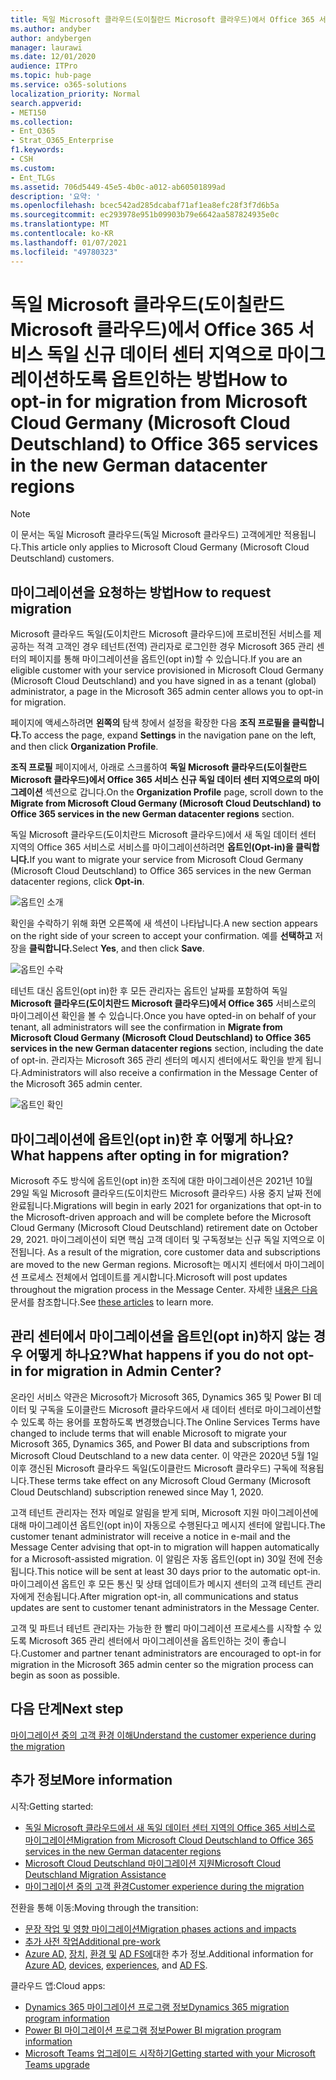 ```yaml
---
title: 독일 Microsoft 클라우드(도이칠란드 Microsoft 클라우드)에서 Office 365 서비스 독일 신규 데이터 센터 지역으로 마이그레이션하도록 옵트인하는 방법
ms.author: andyber
author: andybergen
manager: laurawi
ms.date: 12/01/2020
audience: ITPro
ms.topic: hub-page
ms.service: o365-solutions
localization_priority: Normal
search.appverid:
- MET150
ms.collection:
- Ent_O365
- Strat_O365_Enterprise
f1.keywords:
- CSH
ms.custom:
- Ent_TLGs
ms.assetid: 706d5449-45e5-4b0c-a012-ab60501899ad
description: '요약: '
ms.openlocfilehash: bcec542ad285dcabaf71af1ea8efc28f3f7d6b5a
ms.sourcegitcommit: ec293978e951b09903b79e6642aa587824935e0c
ms.translationtype: MT
ms.contentlocale: ko-KR
ms.lasthandoff: 01/07/2021
ms.locfileid: "49780323"
---
```

# <a name="how-to-opt-in-for-migration-from-microsoft-cloud-germany-microsoft-cloud-deutschland-to-office-365-services-in-the-new-german-datacenter-regions"></a><span data-ttu-id="41917-103">독일 Microsoft 클라우드(도이칠란드 Microsoft 클라우드)에서 Office 365 서비스 독일 신규 데이터 센터 지역으로 마이그레이션하도록 옵트인하는 방법</span><span class="sxs-lookup"><span data-stu-id="41917-103">How to opt-in for migration from Microsoft Cloud Germany (Microsoft Cloud Deutschland) to Office 365 services in the new German datacenter regions</span></span>

>[!Note]
><span data-ttu-id="41917-104">이 문서는 독일 Microsoft 클라우드(독일 Microsoft 클라우드) 고객에게만 적용됩니다.</span><span class="sxs-lookup"><span data-stu-id="41917-104">This article only applies to Microsoft Cloud Germany (Microsoft Cloud Deutschland) customers.</span></span>
>

## <a name="how-to-request-migration"></a><span data-ttu-id="41917-105">마이그레이션을 요청하는 방법</span><span class="sxs-lookup"><span data-stu-id="41917-105">How to request migration</span></span>

<span data-ttu-id="41917-106">Microsoft 클라우드 독일(도이치란드 Microsoft 클라우드)에 프로비전된 서비스를 제공하는 적격 고객인 경우 테넌트(전역) 관리자로 로그인한 경우 Microsoft 365 관리 센터의 페이지를 통해 마이그레이션을 옵트인(opt in)할 수 있습니다.</span><span class="sxs-lookup"><span data-stu-id="41917-106">If you are an eligible customer with your service provisioned in Microsoft Cloud Germany (Microsoft Cloud Deutschland) and you have signed in as a tenant (global) administrator, a page in the Microsoft 365 admin center allows you to opt-in for migration.</span></span>

<span data-ttu-id="41917-107">페이지에 액세스하려면 **왼쪽의** 탐색 창에서 설정을 확장한 다음 **조직 프로필을 클릭합니다.**</span><span class="sxs-lookup"><span data-stu-id="41917-107">To access the page, expand **Settings** in the navigation pane on the left, and then click **Organization Profile**.</span></span>

<span data-ttu-id="41917-108">**조직 프로필** 페이지에서, 아래로 스크롤하여 **독일 Microsoft 클라우드(도이칠란드 Microsoft 클라우드)에서 Office 365 서비스 신규 독일 데이터 센터 지역으로의 마이그레이션** 섹션으로 갑니다.</span><span class="sxs-lookup"><span data-stu-id="41917-108">On the **Organization Profile** page, scroll down to the **Migrate from Microsoft Cloud Germany (Microsoft Cloud Deutschland) to Office 365 services in the new German datacenter regions** section.</span></span>

<span data-ttu-id="41917-109">독일 Microsoft 클라우드(도이치란드 Microsoft 클라우드)에서 새 독일 데이터 센터 지역의 Office 365 서비스로 서비스를 마이그레이션하려면 **옵트인(Opt-in)을 클릭합니다.**</span><span class="sxs-lookup"><span data-stu-id="41917-109">If you want to migrate your service from Microsoft Cloud Germany (Microsoft Cloud Deutschland) to Office 365 services in the new German datacenter regions, click **Opt-in**.</span></span>
 
![옵트인 소개](../media/ms-cloud-germany-migration-opt-in/tenant-migration.png)

<span data-ttu-id="41917-111">확인을 수락하기 위해 화면 오른쪽에 새 섹션이 나타납니다.</span><span class="sxs-lookup"><span data-stu-id="41917-111">A new section appears on the right side of your screen to accept your confirmation.</span></span> <span data-ttu-id="41917-112">예를 **선택하고** 저장을 **클릭합니다.**</span><span class="sxs-lookup"><span data-stu-id="41917-112">Select **Yes**, and then click **Save**.</span></span>
 
![옵트인 수락](../media/ms-cloud-germany-migration-opt-in/tenant-migration-new-regions.png)

<span data-ttu-id="41917-114">테넌트 대신 옵트인(opt in)한 후 모든 관리자는 옵트인 날짜를 포함하여 독일 **Microsoft 클라우드(도이치란드 Microsoft 클라우드)에서 Office 365** 서비스로의 마이그레이션 확인을 볼 수 있습니다.</span><span class="sxs-lookup"><span data-stu-id="41917-114">Once you have opted-in on behalf of your tenant, all administrators will see the confirmation in **Migrate from Microsoft Cloud Germany (Microsoft Cloud Deutschland) to Office 365 services in the new German datacenter regions** section, including the date of opt-in.</span></span> <span data-ttu-id="41917-115">관리자는 Microsoft 365 관리 센터의 메시지 센터에서도 확인을 받게 됩니다.</span><span class="sxs-lookup"><span data-stu-id="41917-115">Administrators will also receive a confirmation in the Message Center of the Microsoft 365 admin center.</span></span> 
 
![옵트인 확인](../media/ms-cloud-germany-migration-opt-in/tenant-migration2.png)

## <a name="what-happens-after-opting-in-for-migration"></a><span data-ttu-id="41917-117">마이그레이션에 옵트인(opt in)한 후 어떻게 하나요?</span><span class="sxs-lookup"><span data-stu-id="41917-117">What happens after opting in for migration?</span></span>

<span data-ttu-id="41917-118">Microsoft 주도 방식에 옵트인(opt in)한 조직에 대한 마이그레이션은 2021년 10월 29일 독일 Microsoft 클라우드(도이치란드 Microsoft 클라우드) 사용 중지 날짜 전에 완료됩니다.</span><span class="sxs-lookup"><span data-stu-id="41917-118">Migrations will begin in early 2021 for organizations that opt-in to the Microsoft-driven approach and will be complete before the Microsoft Cloud Germany (Microsoft Cloud Deutschland) retirement date on October 29, 2021.</span></span>  <span data-ttu-id="41917-119">마이그레이션이 되면 핵심 고객 데이터 및 구독정보는 신규 독일 지역으로 이전됩니다. </span><span class="sxs-lookup"><span data-stu-id="41917-119">As a result of the migration, core customer data and subscriptions are moved to the new German regions.</span></span>  <span data-ttu-id="41917-120">Microsoft는 메시지 센터에서 마이그레이션 프로세스 전체에서 업데이트를 게시합니다.</span><span class="sxs-lookup"><span data-stu-id="41917-120">Microsoft will post updates throughout the migration process in the Message Center.</span></span> <span data-ttu-id="41917-121">자세한 [내용은 다음](#more-information) 문서를 참조합니다.</span><span class="sxs-lookup"><span data-stu-id="41917-121">See [these articles](#more-information) to learn more.</span></span>

## <a name="what-happens-if-you-do-not-opt-in-for-migration-in-admin-center"></a><span data-ttu-id="41917-122">관리 센터에서 마이그레이션을 옵트인(opt in)하지 않는 경우 어떻게 하나요?</span><span class="sxs-lookup"><span data-stu-id="41917-122">What happens if you do not opt-in for migration in Admin Center?</span></span>

<span data-ttu-id="41917-123">온라인 서비스 약관은 Microsoft가 Microsoft 365, Dynamics 365 및 Power BI 데이터 및 구독을 도이클란드 Microsoft 클라우드에서 새 데이터 센터로 마이그레이션할 수 있도록 하는 용어를 포함하도록 변경했습니다.</span><span class="sxs-lookup"><span data-stu-id="41917-123">The Online Services Terms have changed to include terms that will enable Microsoft to migrate your Microsoft 365, Dynamics 365, and Power BI data and subscriptions from Microsoft Cloud Deutschland to a new data center.</span></span> <span data-ttu-id="41917-124">이 약관은 2020년 5월 1일 이후 갱신된 Microsoft 클라우드 독일(도이클란드 Microsoft 클라우드) 구독에 적용됩니다.</span><span class="sxs-lookup"><span data-stu-id="41917-124">These terms take effect on any Microsoft Cloud Germany (Microsoft Cloud Deutschland) subscription renewed since May 1, 2020.</span></span> 

<span data-ttu-id="41917-125">고객 테넌트 관리자는 전자 메일로 알림을 받게 되며, Microsoft 지원 마이그레이션에 대해 마이그레이션 옵트인(opt in)이 자동으로 수행된다고 메시지 센터에 알립니다.</span><span class="sxs-lookup"><span data-stu-id="41917-125">The customer tenant administrator will receive a notice in e-mail and the Message Center advising that opt-in to migration will happen automatically for a Microsoft-assisted migration.</span></span> <span data-ttu-id="41917-126">이 알림은 자동 옵트인(opt in) 30일 전에 전송됩니다.</span><span class="sxs-lookup"><span data-stu-id="41917-126">This notice will be sent at least 30 days prior to the automatic opt-in.</span></span> <span data-ttu-id="41917-127">마이그레이션 옵트인 후 모든 통신 및 상태 업데이트가 메시지 센터의 고객 테넌트 관리자에게 전송됩니다.</span><span class="sxs-lookup"><span data-stu-id="41917-127">After migration opt-in, all communications and status updates are sent to customer tenant administrators in the Message Center.</span></span>

<span data-ttu-id="41917-128">고객 및 파트너 테넌트 관리자는 가능한 한 빨리 마이그레이션 프로세스를 시작할 수 있도록 Microsoft 365 관리 센터에서 마이그레이션을 옵트인하는 것이 좋습니다.</span><span class="sxs-lookup"><span data-stu-id="41917-128">Customer and partner tenant administrators are encouraged to opt-in for migration in the Microsoft 365 admin center so the migration process can begin as soon as possible.</span></span>

## <a name="next-step"></a><span data-ttu-id="41917-129">다음 단계</span><span class="sxs-lookup"><span data-stu-id="41917-129">Next step</span></span>

[<span data-ttu-id="41917-130">마이그레이션 중의 고객 환경 이해</span><span class="sxs-lookup"><span data-stu-id="41917-130">Understand the customer experience during the migration</span></span>](ms-cloud-germany-transition-experience.md)

## <a name="more-information"></a><span data-ttu-id="41917-131">추가 정보</span><span class="sxs-lookup"><span data-stu-id="41917-131">More information</span></span>

<span data-ttu-id="41917-132">시작:</span><span class="sxs-lookup"><span data-stu-id="41917-132">Getting started:</span></span>

- [<span data-ttu-id="41917-133">독일 Microsoft 클라우드에서 새 독일 데이터 센터 지역의 Office 365 서비스로 마이그레이션</span><span class="sxs-lookup"><span data-stu-id="41917-133">Migration from Microsoft Cloud Deutschland to Office 365 services in the new German datacenter regions</span></span>](ms-cloud-germany-transition.md)
- [<span data-ttu-id="41917-134">Microsoft Cloud Deutschland 마이그레이션 지원</span><span class="sxs-lookup"><span data-stu-id="41917-134">Microsoft Cloud Deutschland Migration Assistance</span></span>](https://aka.ms/germanymigrateassist)
- [<span data-ttu-id="41917-135">마이그레이션 중의 고객 환경</span><span class="sxs-lookup"><span data-stu-id="41917-135">Customer experience during the migration</span></span>](ms-cloud-germany-transition-experience.md)

<span data-ttu-id="41917-136">전환을 통해 이동:</span><span class="sxs-lookup"><span data-stu-id="41917-136">Moving through the transition:</span></span>

- [<span data-ttu-id="41917-137">문장 작업 및 영향 마이그레이션</span><span class="sxs-lookup"><span data-stu-id="41917-137">Migration phases actions and impacts</span></span>](ms-cloud-germany-transition-phases.md)
- [<span data-ttu-id="41917-138">추가 사전 작업</span><span class="sxs-lookup"><span data-stu-id="41917-138">Additional pre-work</span></span>](ms-cloud-germany-transition-add-pre-work.md)
- <span data-ttu-id="41917-139">[Azure AD,](ms-cloud-germany-transition-azure-ad.md) [장치,](ms-cloud-germany-transition-add-devices.md) [환경 및](ms-cloud-germany-transition-add-experience.md) [AD FS에](ms-cloud-germany-transition-add-adfs.md)대한 추가 정보.</span><span class="sxs-lookup"><span data-stu-id="41917-139">Additional information for [Azure AD](ms-cloud-germany-transition-azure-ad.md), [devices](ms-cloud-germany-transition-add-devices.md), [experiences](ms-cloud-germany-transition-add-experience.md), and [AD FS](ms-cloud-germany-transition-add-adfs.md).</span></span>

<span data-ttu-id="41917-140">클라우드 앱:</span><span class="sxs-lookup"><span data-stu-id="41917-140">Cloud apps:</span></span>

- [<span data-ttu-id="41917-141">Dynamics 365 마이그레이션 프로그램 정보</span><span class="sxs-lookup"><span data-stu-id="41917-141">Dynamics 365 migration program information</span></span>](https://aka.ms/d365ceoptin)
- [<span data-ttu-id="41917-142">Power BI 마이그레이션 프로그램 정보</span><span class="sxs-lookup"><span data-stu-id="41917-142">Power BI migration program information</span></span>](https://aka.ms/pbioptin)
- [<span data-ttu-id="41917-143">Microsoft Teams 업그레이드 시작하기</span><span class="sxs-lookup"><span data-stu-id="41917-143">Getting started with your Microsoft Teams upgrade</span></span>](https://aka.ms/SkypeToTeams-Home)

